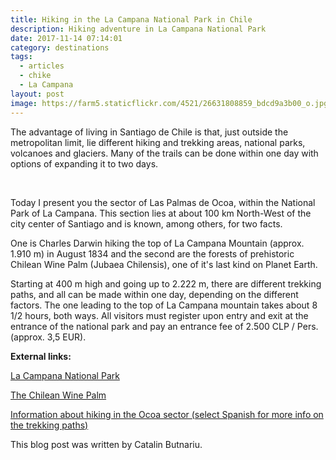 ```yaml
---
title: Hiking in the La Campana National Park in Chile
description: Hiking adventure in La Campana National Park
date: 2017-11-14 07:14:01
category: destinations
tags:
  - articles
  - chike
  - La Campana
layout: post
image: https://farm5.staticflickr.com/4521/26631808859_bdcd9a3b00_o.jpg
---
```

The advantage of living in Santiago de Chile is that, just outside the metropolitan limit, lie different hiking and trekking areas, national parks, volcanoes and glaciers. Many of the trails can be done within one day with options of expanding it to two days.

<amp-img src="https://farm5.staticflickr.com/4572/38352412876_bba7928a19_o.jpg" width="1334" height="1000" alt="Hiking Chile National Park La Campana - Las Palmas de Ocoa Sector - Portezuelo de Ocoa" layout="responsive"></amp-img>
<br>
<!--more-->

Today I present you the sector of Las Palmas de Ocoa, within the National Park of La Campana. This section lies at about 100 km North-West of the city center of Santiago and is known, among others, for two facts.

<amp-img src="https://farm5.staticflickr.com/4548/38386367842_24d7443188_o.jpg" width="1000" height="1334" alt="Hiking Chile National Park La Campana - Las Palmas de Ocoa Sector - Portezuelo de Ocoa" layout="responsive"></amp-img>

One is Charles Darwin hiking the top of La Campana Mountain (approx. 1.910 m) in August 1834 and the second are the forests of prehistoric Chilean Wine Palm (Jubaea Chilensis), one of it's last kind on Planet Earth.

<amp-img src="https://farm5.staticflickr.com/4521/26631808859_45bb6e3706_o.jpg" width="1000" height="1334" alt="Hiking Chile National Park La Campana - Las Palmas de Ocoa Sector - El Roble Mountain" layout="responsive"></amp-img>

Starting at 400 m high and going up to 2.222 m, there are different trekking paths, and all can be made within one day, depending on the different factors. The one leading to the top of La Campana mountain takes about 8 1/2 hours, both ways. All visitors must register upon entry and exit at the entrance of the national park and pay an entrance fee of 2.500 CLP / Pers. (approx. 3,5 EUR).

<amp-img src="https://farm5.staticflickr.com/4555/26631808959_983532ce5c_o.jpg" width="1334" height="1000" alt="Hiking Chile National Park La Campana - Las Palmas de Ocoa Sector" layout="responsive"></amp-img>

**External links:**

<a href="http://chile.travel/en/intereses-destacados/national-parks-and-reserves/la-campana-national-park" rel="nofollow">La Campana National Park</a>

<a href="http://www.arkive.org/chilean-wine-palm/jubaea-chilensis/" rel="nofollow">The Chilean Wine Palm</a>

<a href="http://www.andeshandbook.org/senderismo/ruta/682/Portezuelo_Ocoa_desde_Granizo">Information about hiking in the Ocoa sector (select Spanish for more info on the trekking paths)</a>

<amp-img src="https://farm5.staticflickr.com/4565/38352412626_2f91604266_o.jpg" width="1334" height="1000" alt="Chilean Wine Palms" layout="responsive"></amp-img>

This blog post was written by Catalin Butnariu.
